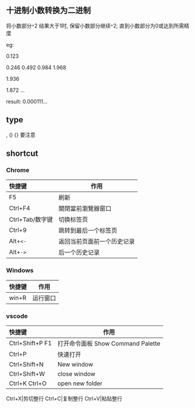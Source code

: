 
## 十进制小数转换为二进制

将小数部分`*`2 结果大于1时, 保留小数部分继续`*`2; 直到小数部分为0或达到所需精度

eg:

0.123

0.246
0.492
0.984
1.968
<!-- 保留小数部分 0.968*2-->
1.936
<!-- 0.936*2 -->
1.872
...

result: 0.000111...

## type

, () {} 要注意


## shortcut

### Chrome

快捷键|作用 
:--|--
F5|刷新
Ctrl+F4|關閉當前瀏覽器窗口
Ctrl+Tab/数字键|切换标签页
Ctrl+9|跳转到最后一个标签页
Alt+`<-`|返回当前页面前一个历史记录
Alt+`->`|后一个历史记录

### Windows

快捷键|作用
:--|--
win+R|运行窗口

### vscode

快捷键|作用
:--|--
Ctrl+Shift+P F1|打开命令面板 Show Command Palette
Ctrl+P|快速打开
Ctrl+Shift+N|New window
Ctrl+Shift+W|close window
Ctrl+K Ctrl+O|open new folder

Ctrl+X|剪切整行
Ctrl+C|复制整行
Ctrl+V|粘贴整行
